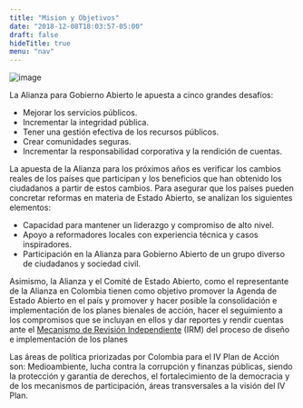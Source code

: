 ```yaml
---
title: "Mision y Objetivos"
date: "2018-12-08T18:03:57-05:00"
draft: false
hideTitle: true
menu: "nav"
---
```



![image](/images/bannermisionobjetivos.png)

La Alianza para Gobierno Abierto le apuesta a cinco grandes desafíos:

- Mejorar los servicios públicos. 
- Incrementar la integridad pública. 
- Tener una gestión efectiva de los recursos públicos. 
- Crear comunidades seguras. 
- Incrementar la responsabilidad corporativa y la rendición de cuentas.

La apuesta de la Alianza para los próximos años es verificar los cambios reales de los países que participan y los beneficios que han obtenido los ciudadanos a partir de estos cambios. Para asegurar que los países pueden concretar reformas en materia de Estado Abierto, se analizan los siguientes elementos:

- Capacidad para mantener un liderazgo y compromiso de alto nivel.
- Apoyo a reformadores locales con experiencia técnica y casos inspiradores. 
- Participación en la Alianza para Gobierno Abierto de un grupo diverso de ciudadanos y sociedad civil.

Asimismo, la Alianza y el Comité de Estado Abierto, como el representante de la Alianza en Colombia tienen como objetivo promover la Agenda de Estado Abierto en el país y promover y hacer posible la consolidación e implementación de los planes bienales de acción, hacer el seguimiento a los compromisos que se incluyan en ellos y dar reportes y rendir cuentas ante el [Mecanismo de Revisión Independiente](https://www.opengovpartnership.org/es/process/accountability/about-the-irm/) (IRM) del proceso de diseño e implementación de los planes

Las áreas de política priorizadas por Colombia para el IV Plan de Acción son: Medioambiente, lucha contra la corrupción y finanzas públicas, siendo la protección y garantía de derechos,  el fortalecimiento de la democracia y de los mecanismos de participación, áreas transversales a la visión del IV Plan.